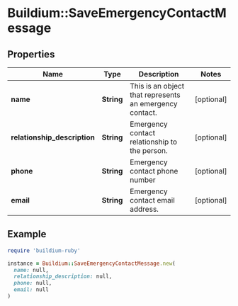 # Buildium::SaveEmergencyContactMessage

## Properties

| Name | Type | Description | Notes |
| ---- | ---- | ----------- | ----- |
| **name** | **String** | This is an object that represents an emergency contact. | [optional] |
| **relationship_description** | **String** | Emergency contact relationship to the person. | [optional] |
| **phone** | **String** | Emergency contact phone number | [optional] |
| **email** | **String** | Emergency contact email address. | [optional] |

## Example

```ruby
require 'buildium-ruby'

instance = Buildium::SaveEmergencyContactMessage.new(
  name: null,
  relationship_description: null,
  phone: null,
  email: null
)
```

